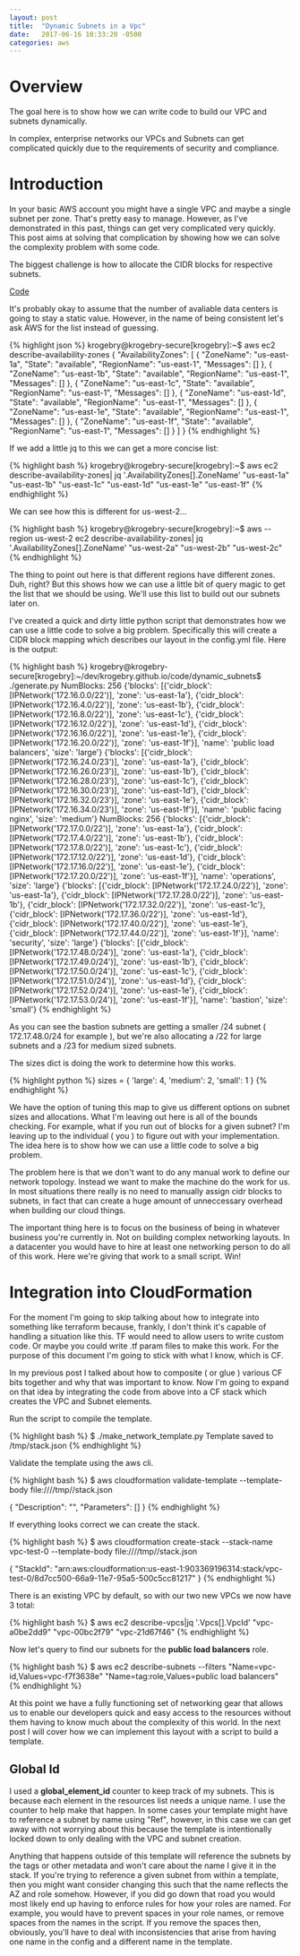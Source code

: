 ```yaml
---
layout: post
title:  "Dynamic Subnets in a Vpc"
date:   2017-06-16 10:33:20 -0500
categories: aws
---
```


<h1>Overview</h1>

<p>
The goal here is to show how we can write code to build our VPC and subnets dynamically.
</p>

<p>
In complex, enterprise networks our VPCs and Subnets can get complicated quickly due to the requirements of
 security and compliance.
</p>

<h1>Introduction</h1>

<p>
In your basic AWS account you might have a single VPC and maybe a single subnet per zone.  That's pretty easy
to manage.  However, as I've demonstrated in this past, things can get very complicated very quickly.  This post
aims at solving that complication by showing how we can solve the complexity problem with some code.
</p>

<p>
The biggest challenge is how to allocate the CIDR blocks for respective subnets.
</p>

<a href="https://github.com/krogebry/krogebry.github.io/blob/master/code/dynamic_networking/generate_subnet_map.py">Code</a>

<p>
It's probably okay to assume that the number of avaliable data centers is going to stay a static value.  However,
in the name of being consistent let's ask AWS for the list instead of guessing.
</p>

{% highlight json %}
krogebry@krogebry-secure[krogebry]:~$ aws ec2 describe-availability-zones
{
    "AvailabilityZones": [
        {
            "ZoneName": "us-east-1a",
            "State": "available",
            "RegionName": "us-east-1",
            "Messages": []
        },
        {
            "ZoneName": "us-east-1b",
            "State": "available",
            "RegionName": "us-east-1",
            "Messages": []
        },
        {
            "ZoneName": "us-east-1c",
            "State": "available",
            "RegionName": "us-east-1",
            "Messages": []
        },
        {
            "ZoneName": "us-east-1d",
            "State": "available",
            "RegionName": "us-east-1",
            "Messages": []
        },
        {
            "ZoneName": "us-east-1e",
            "State": "available",
            "RegionName": "us-east-1",
            "Messages": []
        },
        {
            "ZoneName": "us-east-1f",
            "State": "available",
            "RegionName": "us-east-1",
            "Messages": []
        }
    ]
}
{% endhighlight %}

<p>
If we add a little jq to this we can get a more concise list:
</p>

{% highlight bash %}
krogebry@krogebry-secure[krogebry]:~$ aws ec2 describe-availability-zones| jq '.AvailabilityZones[].ZoneName'
"us-east-1a"
"us-east-1b"
"us-east-1c"
"us-east-1d"
"us-east-1e"
"us-east-1f"
{% endhighlight %}

<p>
We can see how this is different for us-west-2...
</p>

{% highlight bash %}
krogebry@krogebry-secure[krogebry]:~$ aws --region us-west-2 ec2 describe-availability-zones| jq '.AvailabilityZones[].ZoneName'
"us-west-2a"
"us-west-2b"
"us-west-2c"
{% endhighlight %}

<p>
The thing to point out here is that different regions have different zones.  Duh, right?  But this shows how we can
use a little bit of query magic to get the list that we should be using.  We'll use this list to build out our subnets
later on.
</p>

<p>
I've created a quick and dirty little python script that demonstrates how we can use a little code to solve a big
problem.  Specifically this will create a CIDR block mapping which describes our layout in the config.yml file.
Here is the output:
</p>

{% highlight bash %}
krogebry@krogebry-secure[krogebry]:~/dev/krogebry.github.io/code/dynamic_subnets$ ./generate.py
NumBlocks: 256
{'blocks': [{'cidr_block': [IPNetwork('172.16.0.0/22')],
             'zone': 'us-east-1a'},
            {'cidr_block': [IPNetwork('172.16.4.0/22')],
             'zone': 'us-east-1b'},
            {'cidr_block': [IPNetwork('172.16.8.0/22')],
             'zone': 'us-east-1c'},
            {'cidr_block': [IPNetwork('172.16.12.0/22')],
             'zone': 'us-east-1d'},
            {'cidr_block': [IPNetwork('172.16.16.0/22')],
             'zone': 'us-east-1e'},
            {'cidr_block': [IPNetwork('172.16.20.0/22')],
             'zone': 'us-east-1f'}],
 'name': 'public load balancers',
 'size': 'large'}
{'blocks': [{'cidr_block': [IPNetwork('172.16.24.0/23')],
             'zone': 'us-east-1a'},
            {'cidr_block': [IPNetwork('172.16.26.0/23')],
             'zone': 'us-east-1b'},
            {'cidr_block': [IPNetwork('172.16.28.0/23')],
             'zone': 'us-east-1c'},
            {'cidr_block': [IPNetwork('172.16.30.0/23')],
             'zone': 'us-east-1d'},
            {'cidr_block': [IPNetwork('172.16.32.0/23')],
             'zone': 'us-east-1e'},
            {'cidr_block': [IPNetwork('172.16.34.0/23')],
             'zone': 'us-east-1f'}],
 'name': 'public facing nginx',
 'size': 'medium'}
NumBlocks: 256
{'blocks': [{'cidr_block': [IPNetwork('172.17.0.0/22')],
             'zone': 'us-east-1a'},
            {'cidr_block': [IPNetwork('172.17.4.0/22')],
             'zone': 'us-east-1b'},
            {'cidr_block': [IPNetwork('172.17.8.0/22')],
             'zone': 'us-east-1c'},
            {'cidr_block': [IPNetwork('172.17.12.0/22')],
             'zone': 'us-east-1d'},
            {'cidr_block': [IPNetwork('172.17.16.0/22')],
             'zone': 'us-east-1e'},
            {'cidr_block': [IPNetwork('172.17.20.0/22')],
             'zone': 'us-east-1f'}],
 'name': 'operations',
 'size': 'large'}
{'blocks': [{'cidr_block': [IPNetwork('172.17.24.0/22')],
             'zone': 'us-east-1a'},
            {'cidr_block': [IPNetwork('172.17.28.0/22')],
             'zone': 'us-east-1b'},
            {'cidr_block': [IPNetwork('172.17.32.0/22')],
             'zone': 'us-east-1c'},
            {'cidr_block': [IPNetwork('172.17.36.0/22')],
             'zone': 'us-east-1d'},
            {'cidr_block': [IPNetwork('172.17.40.0/22')],
             'zone': 'us-east-1e'},
            {'cidr_block': [IPNetwork('172.17.44.0/22')],
             'zone': 'us-east-1f'}],
 'name': 'security',
 'size': 'large'}
{'blocks': [{'cidr_block': [IPNetwork('172.17.48.0/24')],
             'zone': 'us-east-1a'},
            {'cidr_block': [IPNetwork('172.17.49.0/24')],
             'zone': 'us-east-1b'},
            {'cidr_block': [IPNetwork('172.17.50.0/24')],
             'zone': 'us-east-1c'},
            {'cidr_block': [IPNetwork('172.17.51.0/24')],
             'zone': 'us-east-1d'},
            {'cidr_block': [IPNetwork('172.17.52.0/24')],
             'zone': 'us-east-1e'},
            {'cidr_block': [IPNetwork('172.17.53.0/24')],
             'zone': 'us-east-1f'}],
 'name': 'bastion',
 'size': 'small'}
{% endhighlight %}

<p>
As you can see the bastion subnets are getting a smaller /24 subnet ( 172.17.48.0/24 for example ), but we're also
allocating a /22 for large subnets and a /23 for medium sized subnets.
</p>

<p>
The sizes dict is doing the work to determine how this works.
</p>

{% highlight python %}
sizes = {
    'large': 4,
    'medium': 2,
    'small': 1
}
{% endhighlight %}

<p>
We have the option of tuning this map to give us different options on subnet sizes and allocations.  What I'm leaving
out here is all of the bounds checking.  For example, what if you run out of blocks for a given subnet?  I'm leaving
up to the individual ( you ) to figure out with your implementation.  The idea here is to show how we can use a little
code to solve a big problem.
</p>

<p>
The problem here is that we don't want to do any manual work to define our network topology.  Instead we want to
make the machine do the work for us.  In most situations there really is no need to manually assign cidr blocks
to subnets, in fact that can create a huge amount of unneccessary overhead when building our cloud things.
</p>

<p>
The important thing here is to focus on the business of being in whatever business you're currently in.  Not on building
complex networking layouts.  In a datacenter you would have to hire at least one networking person to do all of this
work.  Here we're giving that work to a small script.  Win!
</p>

<h1>Integration into CloudFormation</h1>

<p>
For the moment I'm going to skip talking about how to integrate into something like terraform because, frankly, I
don't think it's capable of handling a situation like this.  TF would need to allow users to write custom code.  Or
maybe you could write .tf param files to make this work.  For the purpose of this document I'm going to stick with
what I know, which is CF.
</p>

<p>
In my previous post I talked about how to composite ( or glue ) various CF bits together and why that was important
to know.  Now I'm going to expand on that idea by integrating the code from above into a CF stack which creates the
VPC and Subnet elements.
</p>

<p>
Run the script to compile the template.
</p>



{% highlight bash %}
$ ./make_network_template.py
Template saved to /tmp/stack.json
{% endhighlight %}



<p>
Validate the template using the aws cli.
</p>

{% highlight bash %}
$ aws cloudformation validate-template --template-body file:////tmp//stack.json

{
    "Description": "",
    "Parameters": []
}
{% endhighlight %}



<p>
If everything looks correct we can create the stack.
</p>

{% highlight bash %}
$ aws cloudformation create-stack --stack-name vpc-test-0 --template-body file:////tmp//stack.json

{
    "StackId": "arn:aws:cloudformation:us-east-1:903369196314:stack/vpc-test-0/8d7cc500-66a9-11e7-95a5-500c5cc81217"
}
{% endhighlight %}



<p>
There is an existing VPC by default, so with our two new VPCs we now have 3 total:
</p>

{% highlight bash %}
$ aws ec2 describe-vpcs|jq '.Vpcs[].VpcId'
"vpc-a0be2dd9"
"vpc-00bc2f79"
"vpc-21d67f46"
{% endhighlight %}

<p>
Now let's query to find our subnets for the <b>public load balancers</b> role.
</p>

{% highlight bash %}
$ aws ec2 describe-subnets --filters "Name=vpc-id,Values=vpc-f7f3638e" "Name=tag:role,Values=public load balancers"
{% endhighlight %}

<p>
At this point we have a fully functioning set of networking gear that allows us to enable our developers quick
and easy access to the resources without them having to know much about the complexity of this world.  In the next
post I will cover how we can implement this layout with a script to build a template.
</p>

<h2>Global Id</h2>

<p>
I used a <b>global_element_id</b> counter to keep track of my subnets.  This is because each element in the resources
list needs a unique name.  I use the counter to help make that happen.  In some cases your template might have to
reference a subnet by name using "Ref", however, in this case we can get away with not worrying about this because
the template is intentionally locked down to only dealing with the VPC and subnet creation.
</p>

<p>
Anything that happens outside of this template will reference the subnets by the tags or other metadata and won't
care about the name I give it in the stack.  If you're trying to reference a given subnet from within a template,
then you might want consider changing this such that the name reflects the AZ and role somehow.  However, if you did
go down that road you would most likely end up having to enforce rules for how your roles are named.  For example,
you would have to prevent spaces in your role names, or remove spaces from the names in the script.  If you remove
the spaces then, obviously, you'll have to deal with inconsistencies that arise from having one name in the config
and a different name in the template.
</p>

